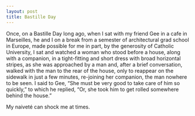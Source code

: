 ```yaml
---
layout: post
title: Bastille Day
---
```

Once, on a Bastille Day long ago, when I sat with my friend Gee in a cafe in Marseilles, he and I on a break from a semester of architectural grad school in Europe, made possible for me in part, by the generosity of Catholic University, I sat and watched a woman who stood before a house, along with a companion, in a tight-fitting and short dress with broad horizontal stripes, as she was approached by a man and, after a brief conversation, walked with the man to the rear of the house, only to reappear on the sidewalk in just a few minutes, re-joining her companion, the man nowhere to be seen. I said to Gee, “She must be very good to take care of him so quickly,” to which he replied, “Or, she took him to get rolled somewhere behind the house.” 

My naiveté can shock me at times. 

